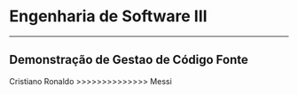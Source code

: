 # Engenharia de Software III
---
## Demonstração de Gestao de Código Fonte

Cristiano Ronaldo >>>>>>>>>>>>>> Messi
